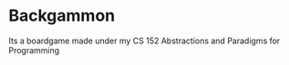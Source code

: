 Backgammon
==========

Its a boardgame made under my CS 152 Abstractions and Paradigms for Programming
